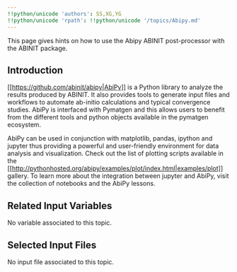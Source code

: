 ```yaml
---
!!python/unicode 'authors': SS,XG,YG
!!python/unicode 'rpath': !!python/unicode '/topics/Abipy.md'
---
```

<!--
This file is automatically generated by mksite.py. All changes will be lost.
Change the input yaml files or the python code
-->

This page gives hints on how to use the Abipy ABINIT post-processor with the ABINIT package.

## Introduction

[[https://github.com/abinit/abipy|AbiPy]] is a Python library to analyze the
results produced by ABINIT. It also provides tools to generate input files and
workflows to automate ab-initio calculations and typical convergence studies.
AbiPy is interfaced with Pymatgen and this allows users to benefit from the
different tools and python objects available in the pymatgen ecosystem.

AbiPy can be used in conjunction with matplotlib, pandas, ipython and jupyter
thus providing a powerful and user-friendly environment for data analysis and
visualization. Check out the list of plotting scripts available in the
[[http://pythonhosted.org/abipy/examples/plot/index.html|examples/plot]]
gallery. To learn more about the integration between jupyter and AbiPy, visit
the collection of notebooks and the AbiPy lessons.



## Related Input Variables

No variable associated to this topic.

## Selected Input Files

No input file associated to this topic.

